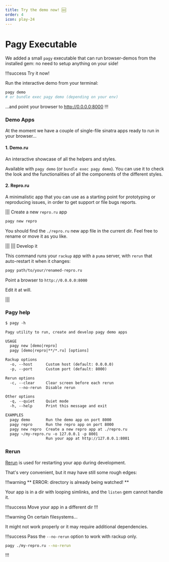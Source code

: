 ```yaml
---
title: Try the demo now! 🆕
order: 4
icon: play-24
---
```


# Pagy Executable

We added a small `pagy` executable that can run browser-demos from the installed gem: no need to setup
anything on your side!

!!!success Try it now!

Run the interactive demo from your terminal:

```sh
pagy demo
# or bundle exec pagy demo (depending on your env)
```

...and point your browser to http://0.0.0.0:8000
!!!

### Demo Apps

At the moment we have a couple of single-file sinatra apps ready to run in your browser...

#### 1. Demo.ru

An interactive showcase of all the helpers and styles.

Available with `pagy demo` (or `bundle exec pagy demo`). You can use it to check the look and the functionalities of 
all the components of the different styles.

#### 2. Repro.ru

A minimalistic app that you can use as a starting point for prototyping or reproducing issues, in order
to get support or file bugs reports.

||| Create a new `repro.ru` app

```sh
pagy new repro
```

You should find the `./repro.ru` new app file in the current dir. Feel free to rename or move it as you like.

|||
||| Develop it

This command runs your `rackup` app with a `puma` server, with `rerun` that auto-restart it when it changes:

```sh
pagy path/to/your/renamed-repro.ru
```

Point a browser to `http://0.0.0.0:8000`

Edit it at will.

|||

### Pagy help

```txt
$ pagy -h

Pagy utility to run, create and develop pagy demo apps

USAGE
  pagy new [demo|repro]
  pagy [demo|repro|**/*.ru] [options]

Rackup options
  -o, --host      Custom host (default: 0.0.0.0)
  -p, --port      Custom port (default: 8000)

Rerun options
  -c, --clear     Clear screen before each rerun
      --no-rerun  Disable rerun

Other options
  -q, --quiet     Quiet mode
  -h, --help      Print this message and exit

EXAMPLES
  pagy demo       Run the demo app on port 8000
  pagy repro      Run the repro app on port 8000
  pagy new repro  Create a new repro app at ./repro.ru
  pagy ~/my-repro.ru -o 127.0.0.1 -p 8001
                  Run your app at http://127.0.0.1:8001
```

### Rerun

[Rerun](https://github.com/alexch/rerun) is used for restarting your app during development.

That's very convenient, but it may have still some rough edges:

!!!warning ** ERROR: directory is already being watched! **

Your app is in a dir with looping simlinks, and the `listen` gem cannot handle it.

!!!success Move your app in a different dir
!!!

!!!warning On certain filesystems...

It might not work properly or it may require additional dependencies.

!!!success 
Pass the `--no-rerun` option to work with rackup only.

```sh
pagy ./my-repro.ru --no-rerun
```

!!!
